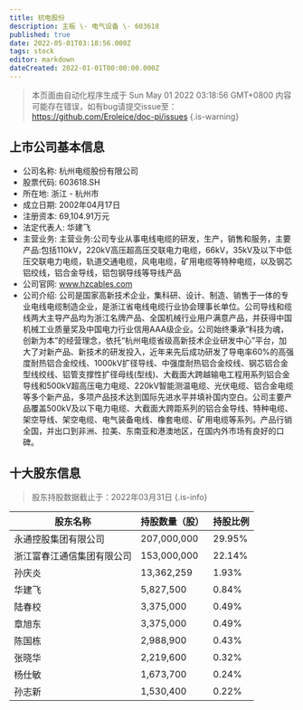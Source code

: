 ```yaml
---
title: 杭电股份
description: 主板 \- 电气设备 \- 603618
published: true
date: 2022-05-01T03:18:56.000Z
tags: stock
editor: markdown
dateCreated: 2022-01-01T00:00:00.000Z
---
```


> 本页面由自动化程序生成于 Sun May 01 2022 03:18:56 GMT+0800
> 内容可能存在错误，如有bug请提交issue至：https://github.com/Eroleice/doc-pi/issues
{.is-warning}

## 上市公司基本信息
- 公司名称: 杭州电缆股份有限公司
- 股票代码: 603618.SH
- 所在地: 浙江 - 杭州市
- 成立日期: 2002年04月17日
- 注册资本: 69,104.91万元
- 法定代表人: 华建飞
- 主营业务: 主营业务:公司专业从事电线电缆的研发，生产，销售和服务，主要产品:包括110kV，220kV高压超高压交联电力电缆，66kV，35kV及以下中低压交联电力电缆，轨道交通电缆，风电电缆，矿用电缆等特种电缆，以及钢芯铝绞线，铝合金导线，铝包钢导线等导线产品
- 公司官网: www.hzcables.com
- 公司介绍: 公司是国家高新技术企业，集科研、设计、制造、销售于一体的专业电线电缆制造企业，是浙江省电线电缆行业协会理事长单位。公司导线和缆线两大主导产品均为浙江名牌产品、全国机械行业用户满意产品，并获得中国机械工业质量奖及中国电力行业信用AAA级企业。公司始终秉承“科技为魂，创新为本”的经营理念，依托“杭州电缆省级高新技术企业研发中心”平台，加大了对新产品、新技术的研发投入，近年来先后成功研发了导电率60%的高强度耐热铝合金绞线、1000kV扩径导线、中强度耐热铝合金绞线、钢芯铝合金型线绞线、铝管支撑性扩径母线(型线)、大截面大跨越输电工程用系列铝合金导线和500kV超高压电力电缆、220kV智能测温电缆、光伏电缆、铝合金电缆等多个新产品，多项产品技术达到国际先进水平并填补国内空白。公司主要产品覆盖500kV及以下电力电缆、大截面大跨距系列的铝合金导线、特种电缆、架空导线、架空电缆、电气装备电线、橡套电缆、矿用电缆等系列。产品行销全国，并出口到非洲、拉美、东南亚和港澳地区，在国内外市场有良好的口碑。


## 十大股东信息
> 股东持股数据截止于：2022年03月31日
{.is-info}

| 股东名称 | 持股数量（股） | 持股比例 |
| --- | --- | --- |
| 永通控股集团有限公司 | 207,000,000 | 29.95% |
| 浙江富春江通信集团有限公司 | 153,000,000 | 22.14% |
| 孙庆炎 | 13,362,259 | 1.93% |
| 华建飞 | 5,827,500 | 0.84% |
| 陆春校 | 3,375,000 | 0.49% |
| 章旭东 | 3,375,000 | 0.49% |
| 陈国栋 | 2,988,900 | 0.43% |
| 张晓华 | 2,219,600 | 0.32% |
| 杨仕敏 | 1,673,700 | 0.24% |
| 孙志新 | 1,530,400 | 0.22% |




